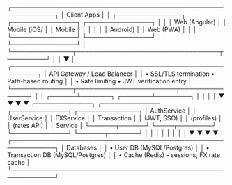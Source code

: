 ┌────────────────────────────────────────────────────────────┐
│                        Client Apps                        │
│ ┌───────────────┐   ┌───────────────┐   ┌───────────────┐ │
│ │ Web (Angular) │   │ Mobile (iOS/  │   │ Mobile        │ │
│ │               │   │ Android)      │   │ Web (PWA)     │ │
│ └───────────────┘   └───────────────┘   └───────────────┘ │
└──────────────┬─────────────────────────────────┬─────────┘
│                                 │
▼                                 │
┌────────────────────────────────────────────────────────┐
│                   API Gateway / Load Balancer         │
│  • SSL/TLS termination   • Path-based routing         │
│  • Rate limiting         • JWT verification entry     │
└──────────────┬───────────────────────┬───────────────┘
│                       │
┌──────┴───────┐       ┌───────┴────────┐
│              │       │                │
▼              ▼       ▼                ▼
┌─────────────┐ ┌─────────────┐ ┌─────────────┐ ┌──────────────┐
│ AuthService │ │ UserService │ │ FXService   │ │ Transaction  │
│ (JWT, SSO)  │ │ (profiles)  │ │ (rates API) │ │ Service      │
└──────┬──────┘ └────┬────────┘ └────┬────────┘ └──────┬───────┘
│             │               │                  │
│             │               │                  │
▼             ▼               ▼                  ▼
┌────────────────────────────────────────────────────────────┐
│                        Databases                         │
│ • User DB (MySQL/Postgres)                               │
│ • Transaction DB (MySQL/Postgres)                        │
│ • Cache (Redis) – sessions, FX rate cache                 │
└────────────────────────────────────────────────────────────┘
